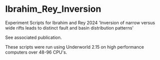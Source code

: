 # Ibrahim_Rey_Inversion
Experiment Scripts for Ibrahim and Rey 2024 'Inversion of narrow versus wide rifts leads to distinct fault and basin distribution patterns'

See associated publication.

These scripts were run using Underworld 2.15 on high performance computers over 48-96 CPU's.
